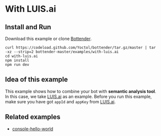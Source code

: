 # With LUIS.ai

## Install and Run

Download this example or clone [Bottender](https://github.com/Yoctol/bottender).

```
curl https://codeload.github.com/Yoctol/bottender/tar.gz/master | tar -xz --strip=2 bottender-master/examples/with-luis.ai
cd with-luis.ai
npm install
npm run dev
```

## Idea of this example

This example shows how to combine your bot with **semantic analysis tool**. In this case, we take [LUIS.ai](https://www.luis.ai/) as an example. Before you run this example, make sure you have got `appId` and `appKey` from [LUIS.ai](https://www.luis.ai/).  


## Related examples

- [console-hello-world](../console-hello-world)
